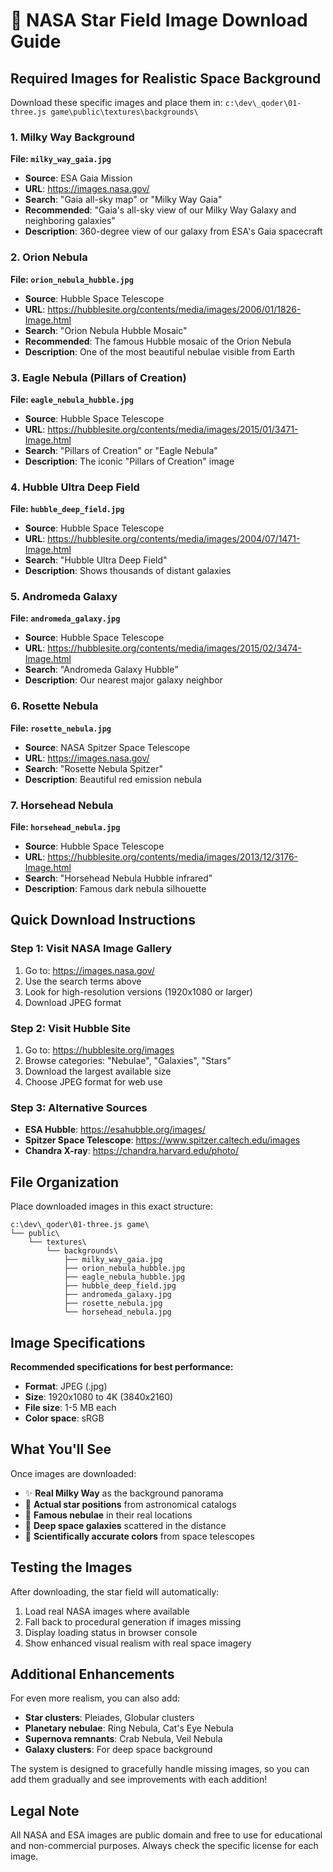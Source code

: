# 🌌 NASA Star Field Image Download Guide

## Required Images for Realistic Space Background

Download these specific images and place them in: `c:\dev\_qoder\01-three.js game\public\textures\backgrounds\`

### 1. **Milky Way Background** 
**File: `milky_way_gaia.jpg`**
- **Source**: ESA Gaia Mission
- **URL**: https://images.nasa.gov/
- **Search**: "Gaia all-sky map" or "Milky Way Gaia"
- **Recommended**: "Gaia's all-sky view of our Milky Way Galaxy and neighboring galaxies"
- **Description**: 360-degree view of our galaxy from ESA's Gaia spacecraft

### 2. **Orion Nebula**
**File: `orion_nebula_hubble.jpg`**
- **Source**: Hubble Space Telescope
- **URL**: https://hubblesite.org/contents/media/images/2006/01/1826-Image.html
- **Search**: "Orion Nebula Hubble Mosaic"
- **Recommended**: The famous Hubble mosaic of the Orion Nebula
- **Description**: One of the most beautiful nebulae visible from Earth

### 3. **Eagle Nebula (Pillars of Creation)**
**File: `eagle_nebula_hubble.jpg`**
- **Source**: Hubble Space Telescope  
- **URL**: https://hubblesite.org/contents/media/images/2015/01/3471-Image.html
- **Search**: "Pillars of Creation" or "Eagle Nebula"
- **Description**: The iconic "Pillars of Creation" image

### 4. **Hubble Ultra Deep Field**
**File: `hubble_deep_field.jpg`**
- **Source**: Hubble Space Telescope
- **URL**: https://hubblesite.org/contents/media/images/2004/07/1471-Image.html
- **Search**: "Hubble Ultra Deep Field"
- **Description**: Shows thousands of distant galaxies

### 5. **Andromeda Galaxy**
**File: `andromeda_galaxy.jpg`**
- **Source**: Hubble Space Telescope
- **URL**: https://hubblesite.org/contents/media/images/2015/02/3474-Image.html
- **Search**: "Andromeda Galaxy Hubble"
- **Description**: Our nearest major galaxy neighbor

### 6. **Rosette Nebula**
**File: `rosette_nebula.jpg`**
- **Source**: NASA Spitzer Space Telescope
- **URL**: https://images.nasa.gov/
- **Search**: "Rosette Nebula Spitzer"
- **Description**: Beautiful red emission nebula

### 7. **Horsehead Nebula**
**File: `horsehead_nebula.jpg`**
- **Source**: Hubble Space Telescope
- **URL**: https://hubblesite.org/contents/media/images/2013/12/3176-Image.html
- **Search**: "Horsehead Nebula Hubble infrared"
- **Description**: Famous dark nebula silhouette

## Quick Download Instructions

### Step 1: Visit NASA Image Gallery
1. Go to: https://images.nasa.gov/
2. Use the search terms above
3. Look for high-resolution versions (1920x1080 or larger)
4. Download JPEG format

### Step 2: Visit Hubble Site
1. Go to: https://hubblesite.org/images
2. Browse categories: "Nebulae", "Galaxies", "Stars"
3. Download the largest available size
4. Choose JPEG format for web use

### Step 3: Alternative Sources
- **ESA Hubble**: https://esahubble.org/images/
- **Spitzer Space Telescope**: https://www.spitzer.caltech.edu/images
- **Chandra X-ray**: https://chandra.harvard.edu/photo/

## File Organization

Place downloaded images in this exact structure:
```
c:\dev\_qoder\01-three.js game\
└── public\
    └── textures\
        └── backgrounds\
            ├── milky_way_gaia.jpg
            ├── orion_nebula_hubble.jpg
            ├── eagle_nebula_hubble.jpg
            ├── hubble_deep_field.jpg
            ├── andromeda_galaxy.jpg
            ├── rosette_nebula.jpg
            └── horsehead_nebula.jpg
```

## Image Specifications

**Recommended specifications for best performance:**
- **Format**: JPEG (.jpg)
- **Size**: 1920x1080 to 4K (3840x2160)
- **File size**: 1-5 MB each
- **Color space**: sRGB

## What You'll See

Once images are downloaded:
- ✨ **Real Milky Way** as the background panorama
- 🌟 **Actual star positions** from astronomical catalogs
- 🌌 **Famous nebulae** in their real locations
- 🌠 **Deep space galaxies** scattered in the distance
- 🎨 **Scientifically accurate colors** from space telescopes

## Testing the Images

After downloading, the star field will automatically:
1. Load real NASA images where available
2. Fall back to procedural generation if images missing
3. Display loading status in browser console
4. Show enhanced visual realism with real space imagery

## Additional Enhancements

For even more realism, you can also add:
- **Star clusters**: Pleiades, Globular clusters
- **Planetary nebulae**: Ring Nebula, Cat's Eye Nebula
- **Supernova remnants**: Crab Nebula, Veil Nebula
- **Galaxy clusters**: For deep space background

The system is designed to gracefully handle missing images, so you can add them gradually and see improvements with each addition!

## Legal Note

All NASA and ESA images are public domain and free to use for educational and non-commercial purposes. Always check the specific license for each image.